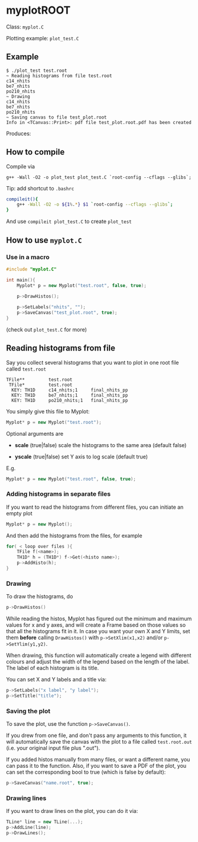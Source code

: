 # myplotROOT

Class: ```myplot.C```

Plotting example: ```plot_test.C```

## Example

```console
$ ./plot_test test.root 
~ Reading histograms from file test.root
c14_nhits
be7_nhits
po210_nhits
~ Drawing
c14_nhits
be7_nhits
po210_nhits
~ Saving canvas to file test_plot.root
Info in <TCanvas::Print>: pdf file test_plot.root.pdf has been created
```
Produces:



## How to compile

Compile via 

```console
g++ -Wall -O2 -o plot_test plot_test.C `root-config --cflags --glibs`;
```

Tip: add shortcut to ```.bashrc```

```bash
compileit(){
    g++ -Wall -O2 -o ${1%.*} $1 `root-config --cflags --glibs`;
}
```

And use ```compileit plot_test.C``` to create ```plot_test```

## How to use ```myplot.C``` 

### Use in a macro

```c++
#include "myplot.C"

int main(){
    Myplot* p = new Myplot("test.root", false, true); 

    p->DrawHistos();
    
    p->SetLabels("nhits", "");
    p->SaveCanvas("test_plot.root", true);
}
```
(check out ```plot_test.C``` for more)


## Reading histograms from file 

Say you collect several histograms that you want to plot in one root file called ```test.root```

```
TFile**         test.root
 TFile*         test.root
  KEY: TH1D     c14_nhits;1     final_nhits_pp
  KEY: TH1D     be7_nhits;1     final_nhits_pp
  KEY: TH1D     po210_nhits;1   final_nhits_pp
```

You simply give this file to Myplot:

```c++
Myplot* p = new Myplot("test.root");
```

Optional arguments are

- **scale** (true|false) scale the histograms to the same area (default false)

- **yscale** (true|false) set Y axis to log scale (default true)

E.g.

```c++
Myplot* p = new Myplot("test.root", false, true);
```

### Adding histograms in separate files

If you want to read the histograms from different files, you can initiate an empty plot


```c++
Myplot* p = new Myplot();
```

And then add the histograms from the files, for example

```c++
for( < loop over files ){
    TFile f(<name>);
    TH1D* h = (TH1D*) f->Get(<histo name>);
    p->AddHisto(h);
}
```

### Drawing

To draw the histograms, do

```c++
p->DrawHistos()
```

While reading the histos, Myplot has figured out the minimum and maximum values for x and y axes, and will create a Frame based on those values so that all the histograms fit in it. In case you want your own X and Y limits, set them **before** calling ```DrawHistos()``` with ```p->SetXlim(x1,x2)``` and/or ```p->SetYlim(y1,y2)```.

When drawing, this function will automatically create a legend with different colours and adjust the width of the legend based on the length of the label. The label of each histogram is its title.

You can set X and Y labels and a title via:

```c++
p->SetLabels("x label", "y label");
p->SetTitle("title");
```

### Saving the plot

To save the plot, use the function ```p->SaveCanvas()```.

If you drew from one file, and don't pass any arguments to this function, it will automatically save the canvas with the plot to a file called ```test.root.out``` (i.e. your original input file plus ".out").

If you added histos manually from many files, or want a different name, you can pass it to the function. Also, if you want to save a PDF of the plot, you can set the corresponding bool to true (which is false by default):

```c++
p->SaveCanvas("name.root", true);
```

### Drawing lines

If you want to draw lines on the plot, you can do it via:

```c++
TLine* line = new TLine(...);
p->AddLine(line);
p->DrawLines();
```


